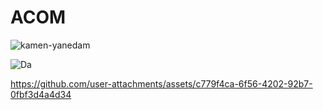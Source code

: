 # ACOM
![kamen-yanedam](https://github.com/user-attachments/assets/cd165d5b-c058-43c4-9490-68cf6394d983)


![Da](https://github.com/user-attachments/assets/4e0cb347-03c0-4355-9a6f-1942e6dbd824)


https://github.com/user-attachments/assets/c779f4ca-6f56-4202-92b7-0fbf3d4a4d34

